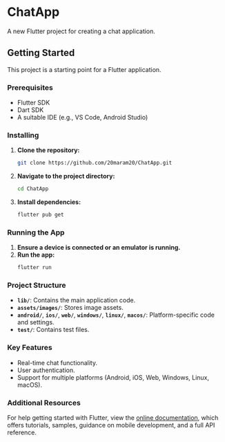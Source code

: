 

# ChatApp

A new Flutter project for creating a chat application.

## Getting Started

This project is a starting point for a Flutter application.

### Prerequisites

- Flutter SDK
- Dart SDK
- A suitable IDE (e.g., VS Code, Android Studio)

### Installing

1. **Clone the repository:**
   ```sh
   git clone https://github.com/20maram20/ChatApp.git
   ```
2. **Navigate to the project directory:**
   ```sh
   cd ChatApp
   ```
3. **Install dependencies:**
   ```sh
   flutter pub get
   ```

### Running the App

1. **Ensure a device is connected or an emulator is running.**
2. **Run the app:**
   ```sh
   flutter run
   ```

### Project Structure

- **`lib/`**: Contains the main application code.
- **`assets/images/`**: Stores image assets.
- **`android/`**, **`ios/`**, **`web/`**, **`windows/`**, **`linux/`**, **`macos/`**: Platform-specific code and settings.
- **`test/`**: Contains test files.

### Key Features

- Real-time chat functionality.
- User authentication.
- Support for multiple platforms (Android, iOS, Web, Windows, Linux, macOS).

### Additional Resources

For help getting started with Flutter, view the [online documentation](https://docs.flutter.dev/), which offers tutorials, samples, guidance on mobile development, and a full API reference.
